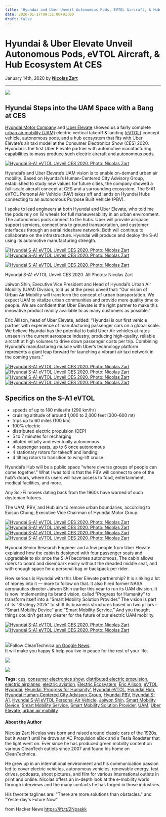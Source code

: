 ```yaml
---
title: 'Hyundai and Uber Unveil Autonomous Pods, EVTOL Aircraft, & Hub Ecosystem at CES'
date: 2020-01-17T09:32:00+01:00
draft: false
---
```


Hyundai & Uber Elevate Unveil Autonomous Pods, eVTOL Aircraft, & Hub Ecosystem At CES
=====================================================================================

January 14th, 2020 by **[Nicolas Zart](https://cleantechnica.com/author/nicolas/)** 

* * *

[![](https://cleantechnica.com/files/2019/02/CleanTech-Talk-Banner-e1551388969371.jpg)](https://cleantechnica.com/tag/cleantech-talk/)

Hyundai Steps into the UAM Space with a Bang at CES
---------------------------------------------------

[Hyundai Motor Company](https://cleantechnica.com/tag/Hyundai/) and [Uber Elevate](https://cleantechnica.com/tag/Uber-Elevate/) showed us a fairly complete [urban air mobility (UAM)](https://cleantechnica.com/tag/UAM/) electric vertical takeoff & landing ([eVTOL](https://cleantechnica.com/tag/eVTOL/)) concept vehicle, autonomous pods, and a hub ecosystem that fits with Uber Elevate’s air taxi model at the Consumer Electronics Show (CES) 2020. Hyundai is the first Uber Elevate partner with automotive manufacturing capabilities to mass produce such electric aircraft and autonomous pods.

[![Hyundai S-A1 eVTOL Unveil CES 2020. Photo: Nicolas Zart](https://cleantechnica.com/files/2020/01/DSC_0960-1-dragged.jpeg)](https://cleantechnica.com/files/2020/01/DSC_0960-1-dragged.jpeg)

Hyundai’s and Uber Elevate’s UAM vision is to enable on-demand urban air mobility. Based on Hyundai’s Human-Centered City Advisory Group, established to study new values for future cities, the company showed a full-scale aircraft concept at CES and a surrounding ecosystem. The S-A1 eVTOL Personal Air Vehicle (PAV) takes off and lands on Hyundai Hubs connecting to an autonomous Purpose Built Vehicle (PBV).

I spoke to lead engineers at both Hyundai and Uber Elevate, who told me the pods rely on 18 wheels for full maneuverability in an urban environment. The autonomous pods connect to the hubs. Uber will provide airspace support services, connections to ground transportation, and customer interfaces through an aerial rideshare network. Both will continue to collaborate on the infrastructure. Hyundai will produce and deploy the S-A1 using its automotive manufacturing strength.

[![Hyundai S-A1 eVTOL Unveil CES 2020. Photo: Nicolas Zart](https://cleantechnica.com/files/2020/01/DSC_1008-1-dragged.jpeg)](https://cleantechnica.com/files/2020/01/DSC_1008-1-dragged.jpeg) [![Hyundai S-A1 eVTOL Unveil CES 2020. Photo: Nicolas Zart](https://cleantechnica.com/files/2020/01/DSC_1046-1-dragged.jpeg)](https://cleantechnica.com/files/2020/01/DSC_1046-1-dragged.jpeg)

[![Hyundai S-A1 eVTOL Unveil CES 2020. Photo: Nicolas Zart](https://cleantechnica.com/files/2020/01/DSC_1014-1-dragged.jpeg)](https://cleantechnica.com/files/2020/01/DSC_1014-1-dragged.jpeg)

Hyundai S-A1 eVTOL Unveil CES 2020. All Photos: Nicolas Zart

Jaiwon Shin, Executive Vice President and Head of Hyundai’s Urban Air Mobility (UAM) Division, told us at the press unveil that: “Our vision of Urban Air Mobility will transform the concept of urban transportation. We expect UAM to vitalize urban communities and provide more quality time to people. We are confident that Uber Elevate is the right partner to make this innovative product readily available to as many customers as possible.”

Eric Allison, head of Uber Elevate, added: “Hyundai is our first vehicle partner with experience of manufacturing passenger cars on a global scale. We believe Hyundai has the potential to build Uber Air vehicles at rates unseen in the current aerospace industry, producing high-quality, reliable aircraft at high volumes to drive down passenger costs per trip. Combining Hyundai’s manufacturing muscle with Uber’s technology platform represents a giant leap forward for launching a vibrant air taxi network in the coming years.”

[![Hyundai S-A1 eVTOL Unveil CES 2020. Photo: Nicolas Zart](https://cleantechnica.com/files/2020/01/DSC_1051-1-dragged.jpeg)](https://cleantechnica.com/files/2020/01/DSC_1051-1-dragged.jpeg) [![Hyundai S-A1 eVTOL Unveil CES 2020. Photo: Nicolas Zart](https://cleantechnica.com/files/2020/01/DSC_1050-1-dragged.jpeg)](https://cleantechnica.com/files/2020/01/DSC_1050-1-dragged.jpeg) [![Hyundai S-A1 eVTOL Unveil CES 2020. Photo: Nicolas Zart](https://cleantechnica.com/files/2020/01/db4Ja.jpeg)](https://cleantechnica.com/files/2020/01/db4Ja.jpeg) [![Hyundai S-A1 eVTOL Unveil CES 2020. Photo: Nicolas Zart](https://cleantechnica.com/files/2020/01/DSC_0959-1-dragged.jpeg)](https://cleantechnica.com/files/2020/01/DSC_0959-1-dragged.jpeg)

Specifics on the S-A1 eVTOL
---------------------------

*   speeds of up to 180 miles/hr (290 km/hr)
*   cruising altitude of around 1,000 to 2,000 feet (300–600 mt)
*   trips up to 60 miles (100 km)
*   100% electric
*   distributed electric propulsion (DEP)
*   5 to 7 minutes for recharging
*   piloted initially and eventually autonomous
*   4 passenger seats, up to 6 once autonomous
*   4 stationary rotors for takeoff and landing
*   4 tilting rotors to transition to wing-lift cruise

Hyundai’s Hub will be a public space “where diverse groups of people can come together.” What I was told is that the PBV will connect to one of the hub’s doors, where its users will have access to food, entertainment, medical facilities, and more.

Any Sci-Fi movies dating back from the 1960s have warned of such dystopian futures.

The UAM, PBV, and Hub aim to remove urban boundaries, according to Euisun Chung, Executive Vice Chairman of Hyundai Motor Group.

[![Hyundai S-A1 eVTOL Unveil CES 2020. Photo: Nicolas Zart](https://cleantechnica.com/files/2020/01/DSC_1007-1-dragged.jpeg)](https://cleantechnica.com/files/2020/01/DSC_1007-1-dragged.jpeg) [![Hyundai S-A1 eVTOL Unveil CES 2020. Photo: Nicolas Zart](https://cleantechnica.com/files/2020/01/DSC_1045-1-dragged.jpeg)](https://cleantechnica.com/files/2020/01/DSC_1045-1-dragged.jpeg) [![Hyundai S-A1 eVTOL Unveil CES 2020. Photo: Nicolas Zart](https://cleantechnica.com/files/2020/01/DSC_1038.jpeg)](https://cleantechnica.com/files/2020/01/DSC_1038.jpeg) [![Hyundai S-A1 eVTOL Unveil CES 2020. Photo: Nicolas Zart](https://cleantechnica.com/files/2020/01/DSC_1036.jpeg)](https://cleantechnica.com/files/2020/01/DSC_1036.jpeg)

Hyundai Senior Research Engineer and a few people from Uber Elevate explained how the cabin is designed with four passenger seats and upgradable to six once the S-A1 becomes autonomous. The cabin allows riders to board and disembark easily without the dreaded middle seat, and with enough space for a personal bag or backpack per rider.

How serious is Hyundai with this Uber Elevate partnership? It is sinking a lot of money into it — more to follow on that. It also hired former NASA aeronautics director Jaiwon Shin earlier this year to run its UAM division. It is now implementing its brand vision, called “Progress for Humanity” to transform itself into a “Smart Mobility Solution Provider.” The vision is part of its “Strategy 2025” to shift its business structures based on two pillars – “Smart Mobility Device” and “Smart Mobility Service.” And you thought things couldn’t get any clearer for the future of our electric UAM mobility.

[![Hyundai S-A1 eVTOL Unveil CES 2020. Photo: Nicolas Zart](https://cleantechnica.com/files/2020/01/DSC_0952-1-dragged.jpeg)](https://cleantechnica.com/files/2020/01/DSC_0952-1-dragged.jpeg) [![Hyundai S-A1 eVTOL Unveil CES 2020. Photo: Nicolas Zart](https://cleantechnica.com/files/2020/01/DSC_1012-1-dragged.jpeg)](https://cleantechnica.com/files/2020/01/DSC_1012-1-dragged.jpeg)   
 

[![](https://cleantechnica.com/files/2019/10/Google-News-icon.png)](https://cleantechnica.com/files/2019/10/Google-News-icon.png)Follow CleanTechnica [on Google News](https://news.google.com/publications/CAAqLQgKIidDQklTRndnTWFoTUtFV05zWldGdWRHVmphRzVwWTJFdVkyOXRLQUFQAQ?oc=3&ceid=US:en).  
It will make you happy & help you live in peace for the rest of your life.

[![](https://cleantechnica.com/files/2013/07/CleanTechnica-YouTube-Channel.jpg)](https://www.youtube.com/cleantechnica)

[![](https://cleantechnica.com/files/2019/04/CleanTechnica-store-cleantech-news-tesla-solar-wind-electric-vehicles-news.jpg)](https://shop.spreadshirt.com/CleanTechnica)

  
  
  

**Tags:** [ces](https://cleantechnica.com/tag/ces/), [consumer electronics show](https://cleantechnica.com/tag/consumer-electronics-show/), [distributed electric propulsion](https://cleantechnica.com/tag/distributed-electric-propulsion/), [electric airplanes](https://cleantechnica.com/tag/electric-airplanes/), [electric aviation](https://cleantechnica.com/tag/electric-aviation/), [Electric Ecosystem](https://cleantechnica.com/tag/electric-ecosystem/), [Eric Allison](https://cleantechnica.com/tag/eric-allison/), [eVTOL](https://cleantechnica.com/tag/evtol/), [Hyundai](https://cleantechnica.com/tag/hyundai-2/), [Hyundai 'Progress for Humanity'](https://cleantechnica.com/tag/hyundai-progress-for-humanity/), [Hyundai eVTOL](https://cleantechnica.com/tag/hyundai-evtol/), [Hyundai Hub](https://cleantechnica.com/tag/hyundai-hub/), [Hyundai Human-Centered City Advisory Group](https://cleantechnica.com/tag/hyundai-human-centered-city-advisory-group/), [Hyundai PBV](https://cleantechnica.com/tag/hyundai-pbv/), [Hyundai S-A1](https://cleantechnica.com/tag/hyundai-s-a1/), [Hyundai S-A1 eVTOL Personal Air Vehicle](https://cleantechnica.com/tag/hyundai-s-a1-evtol-personal-air-vehicle/), [Jaiwon Shin](https://cleantechnica.com/tag/jaiwon-shin/), [Smart Mobility Device](https://cleantechnica.com/tag/smart-mobility-device/), [Smart Mobility Service](https://cleantechnica.com/tag/smart-mobility-service/), [Smart Mobility Solution Provider](https://cleantechnica.com/tag/smart-mobility-solution-provider/), [UAM](https://cleantechnica.com/tag/uam/), [Uber Elevate](https://cleantechnica.com/tag/uber-elevate/), [urban air mobility](https://cleantechnica.com/tag/urban-air-mobility/)  

  

#### About the Author

[Nicolas Zart](https://cleantechnica.com/author/nicolas/ "Posts by Nicolas Zart") Nicolas was born and raised around classic cars of the 1920s, but it wasn't until he drove an AC Propulsion eBox and a Tesla Roadster that the light went on. Ever since he has produced green mobility content on various CleanTech outlets since 2007 and found his home on CleanTechnica.  
  
He grew up in an international environment and his communication passion led to cover electric vehicles, autonomous vehicles, renewable energy, test drives, podcasts, shoot pictures, and film for various international outlets in print and online. Nicolas offers an in-depth look at the e-mobility world through interviews and the many contacts he has forged in those industries.  
  
His favorite taglines are: "There are more solutions than obstacles." and "Yesterday's Future Now"

  
  

  
  
from Hacker News https://ift.tt/2Npaskk